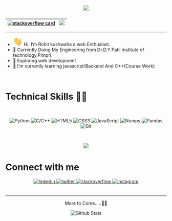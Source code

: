  <h1 align="center" font-size="50px">
  <a href="https://git.io/typing-svg">
  <img src="https://readme-typing-svg.herokuapp.com/?lines=Hello,+There!+👋;_I'm+Rohit+Kushwaha....😊;Nice+to+meet+you!&center=true&size=30">
  </a>
</h1>

|[![stackoverflow card](https://readme-components.vercel.app/api?component=stackoverflow&stackoverflowid=18925657)](https://stackoverflow.com/users/18925657/rohit-kushwaha) |<img src="https://github-readme-streak-stats.herokuapp.com/?&user=Rohitkushwaha01"/>|
|---|---|
 
 ---
 
 
- <img src="https://github.com/ABSphreak/ABSphreak/blob/master/gifs/Hi.gif" width="30px"> Hi, I’m Rohit kushwaha a web Enthusiast.
- 🏫 Currently Doing My Engineering from Dr.D.Y.Patil institute of technology,Pimpri.
- 👀 Exploring web development
- 🌱 I’m currently learning javascript/Backend And C++(Course Work)

 
 <br>
 
<h1>Technical Skills 👨‍💻</h1>

<br>

<p align="center"> 
 <img alt="Python" src="https://img.shields.io/badge/python-%2314354C.svg?style=for-the-badge&logo=python&logoColor=white"/>
  <img alt="C/C++" src="https://img.shields.io/badge/c++-%23ED8B00.svg?&style=for-the-badge&logo=C++&logoColor=red" />
<img alt="HTML5" src="https://img.shields.io/badge/html5-%23E34F26.svg?&style=for-the-badge&logo=html5&logoColor=white" />
 <img alt="CSS3" src="https://img.shields.io/badge/css3-%231572B6.svg?&style=for-the-badge&logo=css3&logoColor=white" />
 <img alt="JavaScript" src="https://img.shields.io/badge/javascript-%23323330.svg?&style=for-the-badge&logo=javascript&logoColor=%23F7DF1E" />
 <img alt="Numpy" src="https://img.shields.io/badge/Numpy-777BB4?style=for-the-badge&logo=numpy&logoColor=white" />
 <img alt="Pandas" src="https://img.shields.io/badge/Pandas-2C2D72?style=for-the-badge&logo=pandas&logoColor=white" />
 <img alt="Git" src="https://img.shields.io/badge/Git-F05032?style=for-the-badge&logo=git&logoColor=white" />
</p>

<br>

<p align="center" >
<a href="https://github.com/anuraghazra/github-readme-stats"> 
    <img  src="https://github-readme-stats.vercel.app/api?username=Rohitkushwaha01&&show_icons=true&theme=radical"/>
  </a>

</p>

# Connect with me  
<div align="center">
 <a href="https://www.linkedin.com/in/rohit-kushwaha-88598420a/" target="_blank">
<img src=https://img.shields.io/badge/linkedin-%231E77B5.svg?&style=for-the-badge&logo=linkedin&logoColor=white alt=linkedin style="margin-bottom: 5px;" />
</a>
<a href="https://twitter.com/Rohit_072003" target="_blank">
<img src=https://img.shields.io/badge/twitter-%2300acee.svg?&style=for-the-badge&logo=twitter&logoColor=white alt=twitter style="margin-bottom: 5px;" />
</a>
<a href="https://stackoverflow.com/users/18925657/rohit-kushwaha" target="_blank">
<img src=https://img.shields.io/badge/stackoverflow-%23F28032.svg?&style=for-the-badge&logo=stackoverflow&logoColor=white alt=stackoverflow style="margin-bottom: 5px;" />
</a>
<a href="https://www.instagram.com/the_rohitkushwaha/" target="_blank">
<img src=https://img.shields.io/badge/instagram-%23000000.svg?&style=for-the-badge&logo=instagram&logoColor=white alt=instagram style="margin-bottom: 5px;" />
</a>
</div>

</br>


 ---
 
<div align="center">
 <p>More to Come.....🎯😁</p>
</div>


<p align="center">
        <img src="https://raw.githubusercontent.com/bornmay/bornmay/Update/svg/Bottom.svg" alt="Github Stats" />
</p>
